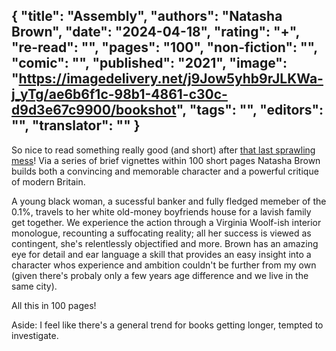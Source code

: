 {
 "title": "Assembly",
 "authors": "Natasha Brown",
 "date": "2024-04-18",
 "rating": "+",
 "re-read": "",
 "pages": "100",
 "non-fiction": "",
 "comic": "",
 "published": "2021",
 "image": "https://imagedelivery.net/j9Jow5yhb9rJLKWa-j_yTg/ae6b6f1c-98b1-4861-c30c-d9d3e67c9900/bookshot",
 "tags": "",
 "editors": "",
 "translator": ""
}
---
So nice to read something really good (and short) after [that last sprawling mess](book-Nona-The-Ninth(2022))! Via a series of brief vignettes within 100 short pages Natasha Brown builds both a convincing and memorable character and a powerful critique of modern Britain.

A young black woman, a sucessful banker and fully fledged memeber of the 0.1%, travels to her white old-money boyfriends house for a lavish family get together. We experience the action through a Virginia Woolf-ish interior monologue, recounting a suffocating reality; all her success is viewed as contingent, she's relentlessly objectified and more. Brown has an amazing eye for detail and ear language a skill that provides an easy insight into a character whos experience and ambition couldn't be further from my own (given there's probaly only a few years age difference and we live in the same city).

All this in 100 pages! 

Aside: I feel like there's a general trend for books getting longer, tempted to investigate.